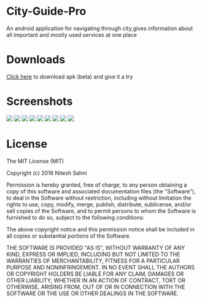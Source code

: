 # City-Guide-Pro
An android application for navigating through city,gives information about all important and mostly used services at one place

# Downloads
[Click here](https://github.com/nsniteshsahni/City-Guide-Pro/raw/master/app/app-release.apk) to download apk (beta) and give it a try

# Screenshots
![](/screenshots/Screenshot_2016-07-18-22-41-16_xyz.niteshsahni.cityguidepro.png)
![](/screenshots/Screenshot_2016-07-18-22-41-32_xyz.niteshsahni.cityguidepro.png)
![](/screenshots/Screenshot_2016-07-18-22-41-36_xyz.niteshsahni.cityguidepro.png)
![](/screenshots/Screenshot_2016-07-18-22-41-42_xyz.niteshsahni.cityguidepro.png)
![](/screenshots/Screenshot_2016-07-18-22-41-49_xyz.niteshsahni.cityguidepro.png)
![](/screenshots/Screenshot_2016-07-18-22-41-59_xyz.niteshsahni.cityguidepro.png)
![](/screenshots/Screenshot_2016-07-18-22-42-21_xyz.niteshsahni.cityguidepro.png)
![](/screenshots/Screenshot_2016-07-18-22-42-36_xyz.niteshsahni.cityguidepro.png)
![](/screenshots/Screenshot_2016-07-18-22-42-44_xyz.niteshsahni.cityguidepro.png)


# License
The MIT License (MIT)

Copyright (c) 2016 Nitesh Sahni

Permission is hereby granted, free of charge, to any person obtaining a copy
of this software and associated documentation files (the "Software"), to deal
in the Software without restriction, including without limitation the rights
to use, copy, modify, merge, publish, distribute, sublicense, and/or sell
copies of the Software, and to permit persons to whom the Software is
furnished to do so, subject to the following conditions:

The above copyright notice and this permission notice shall be included in all
copies or substantial portions of the Software.

THE SOFTWARE IS PROVIDED "AS IS", WITHOUT WARRANTY OF ANY KIND, EXPRESS OR
IMPLIED, INCLUDING BUT NOT LIMITED TO THE WARRANTIES OF MERCHANTABILITY,
FITNESS FOR A PARTICULAR PURPOSE AND NONINFRINGEMENT. IN NO EVENT SHALL THE
AUTHORS OR COPYRIGHT HOLDERS BE LIABLE FOR ANY CLAIM, DAMAGES OR OTHER
LIABILITY, WHETHER IN AN ACTION OF CONTRACT, TORT OR OTHERWISE, ARISING FROM,
OUT OF OR IN CONNECTION WITH THE SOFTWARE OR THE USE OR OTHER DEALINGS IN THE
SOFTWARE.
